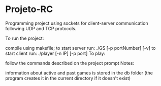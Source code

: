 # Projeto-RC

Programming project using sockets for client-server communication following UDP and TCP protocols.

To run the project:

compile using makefile;
to start server run: ./GS [-p portNumber] [-v]
to start client run: ./player [-n IP] [-p port]
To play:

follow the commands described on the project prompt
Notes:

information about active and past games is stored in the db folder (the program creates it in the current directory if it doesn't exist)
